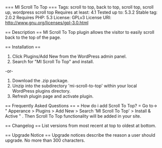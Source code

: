 === MI Scroll To Top ===
Tags: scroll to top, back to top, scroll top, scroll up, wordpress scroll top
Requires at least: 4.1
Tested up to: 5.3.2
Stable tag: 2.0.2
Requires PHP: 5.3
License: GPLv3
License URI: http://www.gnu.org/licenses/gpl-3.0.html

== Description ==
MI Scroll To Top plugin allows the visitor to easily scroll back to the top of the page.

== Installation ==
1. Click Plugins/Add New from the WordPress admin panel.
2. Search for "MI Scroll To Top" and install.

-or-

1. Download the .zip package.
2. Unzip into the subdirectory 'mi-scroll-to-top' within your local WordPress plugins directory.
3. Refresh plugin page and activate plugin.

== Frequently Asked Questions ==
	= How do i add Scroll To Top? =
Go to-> " Apperance > Plugins > Add New > Search 'MI Scroll To Top' > Install & Active " . Then Scroll To Top functionality will be added in your site.


== Changelog ==
List versions from most recent at top to oldest at bottom.

== Upgrade Notice ==
Upgrade notices describe the reason a user should upgrade. No more than 300 characters.
